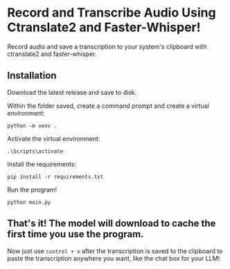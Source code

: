 # Record and Transcribe Audio Using Ctranslate2 and Faster-Whisper!
Record audio and save a transcription to your system's clipboard with ctranslate2 and faster-whisper.

## Installation
Download the latest release and save to disk.

Within the folder saved, create a command prompt and create a virtual environment:
```
python -m venv .
```
Activate the virtual environment:
```
.\Scripts\activate
```
Install the requirements:
```
pip install -r requirements.txt
```
Run the program!
```
python main.py
```

## That's it!  The model will download to cache the first time you use the program.

Now just use ```control + v``` after the transcription is saved to the clipboard to paste the transcription anywhere you want, like the chat box for your LLM!
